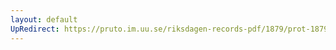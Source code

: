 ```yaml
---
layout: default
UpRedirect: https://pruto.im.uu.se/riksdagen-records-pdf/1879/prot-1879--ak--017/prot-1879--ak--017_021.pdf
---
```

